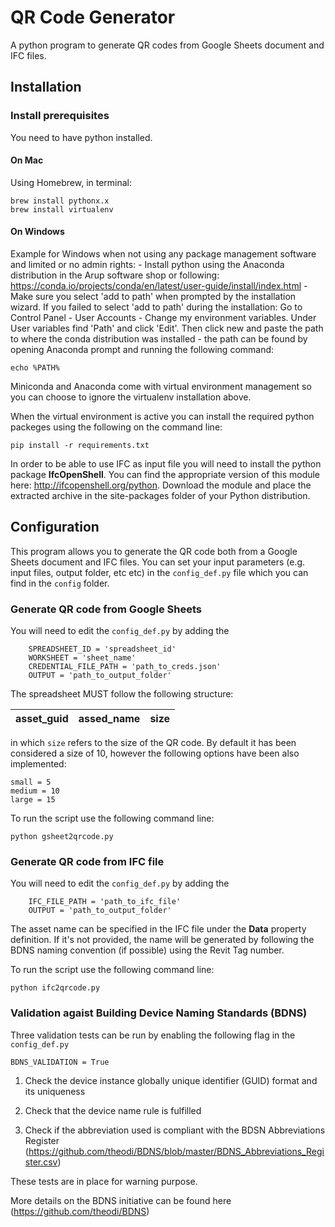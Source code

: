 # QR Code  Generator
A python program to generate QR codes from Google Sheets document and IFC files.

## Installation
### Install prerequisites
You need to have python installed.

#### On Mac
Using Homebrew, in terminal:

    brew install pythonx.x
    brew install virtualenv

    
#### On Windows
Example for Windows when not using any package management software and limited or no admin rights: - Install python using the Anaconda distribution in the Arup software shop or following: https://conda.io/projects/conda/en/latest/user-guide/install/index.html - Make sure you select 'add to path' when prompted by the installation wizard. If you failed to select 'add to path' during the installation: Go to Control Panel - User Accounts - Change my environment variables. Under User variables find 'Path' and click 'Edit'. Then click new and paste the path to where the conda distribution was installed - the path can be found by opening Anaconda prompt and running the following command:

    echo %PATH%
Miniconda and Anaconda come with virtual environment management so you can choose to ignore the virtualenv installation above. 


When the virtual environment is active you can install the required python packeges using the following on the command line:

    pip install -r requirements.txt
    
In order to be able to use IFC as input file you will need to install the python package **IfcOpenShell**. You can find the appropriate version of this module here: http://ifcopenshell.org/python. Download the  module and place the extracted archive in the site-packages folder of your Python distribution.


## Configuration
This program allows you to generate the QR code both from a Google Sheets document and IFC files. 
You can set your input parameters (e.g. input files, output folder, etc etc) in the `config_def.py` file which you can find in the `config` folder. 

### Generate QR code from Google Sheets
You will need to edit the `config_def.py` by adding the 

        SPREADSHEET_ID = 'spreadsheet_id'
        WORKSHEET = 'sheet_name'
        CREDENTIAL_FILE_PATH = 'path_to_creds.json'
        OUTPUT = 'path_to_output_folder'


The spreadsheet MUST follow the following structure:


| asset_guid | assed_name | size | 
| -------- | ---- | ------- |

in which `size` refers to the size  of the QR code. 
By default it has been considered a size of 10, however the following options have been also implemented:
    
    small = 5
    medium = 10
    large = 15


To run the script use the following command line:

    python gsheet2qrcode.py


### Generate QR code from IFC file
You will need to edit the `config_def.py` by adding the 

        IFC_FILE_PATH = 'path_to_ifc_file'
        OUTPUT = 'path_to_output_folder'


The asset name can be specified in the IFC file under the **Data** property definition. If it's not provided, the name will be generated by following the BDNS naming convention (if possible) using the Revit Tag number. 

 
To run the script use the following command line:

    python ifc2qrcode.py
    
    
### Validation agaist Building Device Naming Standards (BDNS) 
Three validation tests can be run by enabling the following flag in the `config_def.py`

    BDNS_VALIDATION = True

1. Check the device instance globally unique identifier (GUID) format and its uniqueness 

2. Check that the device name rule is fulfilled 

3. Check if the abbreviation used is compliant with the BDSN Abbreviations Register (https://github.com/theodi/BDNS/blob/master/BDNS_Abbreviations_Register.csv)


These tests are in place for warning purpose.

More details on the BDNS initiative can be found here (https://github.com/theodi/BDNS)



 
